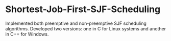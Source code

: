 # Shortest-Job-First-SJF-Scheduling
Implemented both preemptive and non-preemptive SJF scheduling algorithms. Developed two versions: one in C for Linux systems and another in C++ for Windows.
